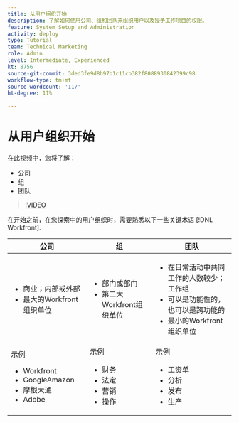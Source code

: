 ```yaml
---
title: 从用户组织开始
description: 了解如何使用公司、组和团队来组织用户以及授予工作项目的权限。
feature: System Setup and Administration
activity: deploy
type: Tutorial
team: Technical Marketing
role: Admin
level: Intermediate, Experienced
kt: 8756
source-git-commit: 3ded3fe9d8b97b1c11cb382f8088930842399c98
workflow-type: tm+mt
source-wordcount: '117'
ht-degree: 11%

---
```


# 从用户组织开始

在此视频中，您将了解：

* 公司
* 组
* 团队

>[!VIDEO](https://video.tv.adobe.com/v/335068/?quality=12)

在开始之前，在您探索中的用户组织时，需要熟悉以下一些关键术语 [!DNL Workfront].

| 公司 | 组 | 团队 |
| --- | --- | --- |
| <ul><li>商业；内部或外部</li><li>最大的Workfront组织单位</li></ul> | <ul><li>部门或部门</li><li>第二大Workfront组织单位</li></ul> | <ul><li>在日常活动中共同工作的人数较少；工作组</li><li>可以是功能性的，也可以是跨功能的</li><li>最小的Workfront组织单位</li></ul> |
| 示例 <ul><li>Workfront</li><li>GoogleAmazon</li><li>摩根大通</li><li>Adobe</li></ul> | 示例 <ul><li>财务</li><li>法定</li><li>营销</li><li>操作</li></ul> | 示例 <ul><li>工资单</li><li>分析</li><li>发布</li><li>生产</li></ul> |



